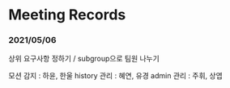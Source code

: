 # Meeting Records

### 2021/05/06
상위 요구사항 정하기 / subgroup으로 팀원 나누기</br>

모션 감지 : 하윤, 한울
history 관리 : 혜연, 유경
admin 관리 : 주휘, 상엽

